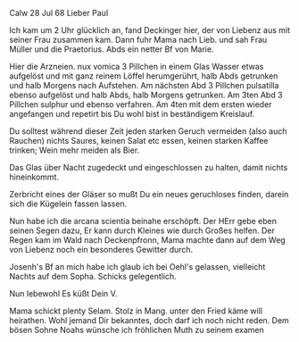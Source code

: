  Calw 28 Jul 68
Lieber Paul

Ich kam um 2 Uhr glücklich an, fand Deckinger hier, der von Liebenz aus mit seiner Frau zusammen kam. Dann fuhr Mama nach Lieb. und sah Frau Müller und die Praetorius. Abds ein netter Bf von Marie.

Hier die Arzneien. nux vomica 3 Pillchen in einem Glas Wasser etwas aufgelöst und mit ganz reinem Löffel herumgerührt, halb Abds getrunken und halb Morgens nach Aufstehen. Am nächsten Abd 3 Pillchen pulsatilla ebenso aufgelöst und halb Abds, halb Morgens getrunken. Am 3ten Abd 3 Pillchen sulphur und ebenso verfahren. Am 4ten mit dem ersten wieder angefangen und repetirt bis Du wohl bist in beständigem Kreislauf.

Du solltest während dieser Zeit jeden starken Geruch vermeiden (also auch Rauchen) nichts Saures, keinen Salat etc essen, keinen starken Kaffee trinken; Wein mehr meiden als Bier.

Das Glas über Nacht zugedeckt und eingeschlossen zu halten, damit nichts hineinkommt.

Zerbricht eines der Gläser so mußt Du ein neues geruchloses finden, darein sich die Kügelein fassen lassen.

Nun habe ich die arcana scientia beinahe erschöpft. Der HErr gebe eben seinen Segen dazu, Er kann durch Kleines wie durch Großes helfen. 
Der Regen kam im Wald nach Deckenpfronn, Mama machte dann auf dem Weg von Liebenz noch ein besonderes Gewitter durch.

Josenh's Bf an mich habe ich glaub ich bei Oehl's gelassen, vielleicht Nachts auf dem Sopha. Schicks gelegentlich.

 Nun lebewohl Es küßt Dein V.

Mama schickt plenty Selam. Stolz in Mang. unter den Fried käme will heirathen. Wohl jemand Dir bekanntes, doch darf ich noch nicht reden. 
Dem bösen Sohne Noahs wünsche ich fröhlichen Muth zu seinem examen 